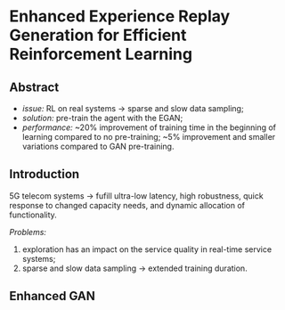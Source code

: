 # Enhanced Experience Replay Generation for Efficient Reinforcement Learning

## Abstract

- *issue:* RL on real systems -> sparse and slow data sampling;
- *solution:* pre-train the agent with the EGAN;
- *performance:* ~20% improvement of training time in the beginning of learning compared to no pre-training; ~5% improvement and smaller variations compared to GAN pre-training.

## Introduction

5G telecom systems -> fufill ultra-low latency, high robustness, quick response to changed capacity needs, and dynamic allocation of functionality.

*Problems:*

1. exploration has an impact on the service quality in real-time service systems;
2. sparse and slow data sampling -> extended training duration.

## Enhanced GAN


